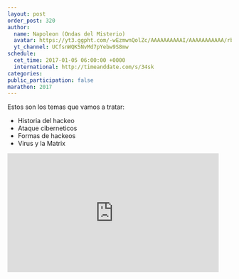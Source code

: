 ```yaml
---
layout: post
order_post: 320
author:
  name: Napoleon (Ondas del Misterio)
  avatar: https://yt3.ggpht.com/-wEzmwnQolZc/AAAAAAAAAAI/AAAAAAAAAAA/rbynWE9BOws/s88-c-k-no-mo-rj-c0xffffff/photo.jpg
  yt_channel: UCfsnWQK5NvMd7pYebw9S8mw
schedule:
  cet_time: 2017-01-05 06:00:00 +0000
  international: http://timeanddate.com/s/34sk
categories:
public_participation: false
marathon: 2017
---
```

Estos son los temas que vamos a tratar:

- Historia del hackeo
- Ataque ciberneticos
- Formas de hackeos
- Virus y la Matrix

<iframe width="475" height="267" src="https://www.youtube.com/embed/H7cEPjAVpC8" frameborder="0" allowfullscreen></iframe>
